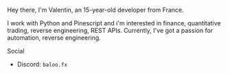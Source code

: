 Hey there, I'm Valentin, an 15-year-old developer from France.

I work with Python and Pinescript and i'm interested in finance, quantitative trading, reverse engineering, REST APIs.
Currently, I've got a passion for automation, reverse engineering.

Social

- Discord: `baloo.fx`
